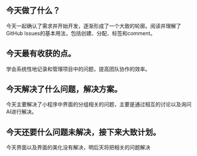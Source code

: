 ﻿





## 今天做了什么？  
今天一起确认了需求并开始开发，逐渐形成了一个大致的轮廓。阅读并理解了GitHub Issues的基本用法，包括创建、分配、标签和comment。

## 今天最有收获的点。     
  学会系统性地记录和管理项目中的问题，提高团队协作的效率。
 
## 今天解决了什么问题，解决方案。  
今天主要解决了小程序中界面的分组相关的问题，主要是通过相互的讨论以及询问AI进行解决。

## 今天还要什么问题未解决，接下来大致计划。 
今天界面以及界面的美化没有解决，明后天将把相关的问题解决
